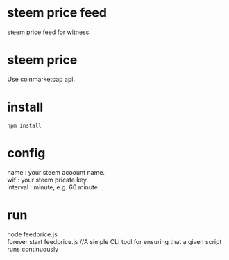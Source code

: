 # steem price feed 
steem price feed for witness.

# steem price
Use coinmarketcap api.

# install
```npm install```

# config
name : your steem acoount name.  
wif : your steem pricate key.  
interval : minute, e.g. 60 minute.

# run
node feedprice.js  
forever start feedprice.js  //A simple CLI tool for ensuring that a given script runs continuously

